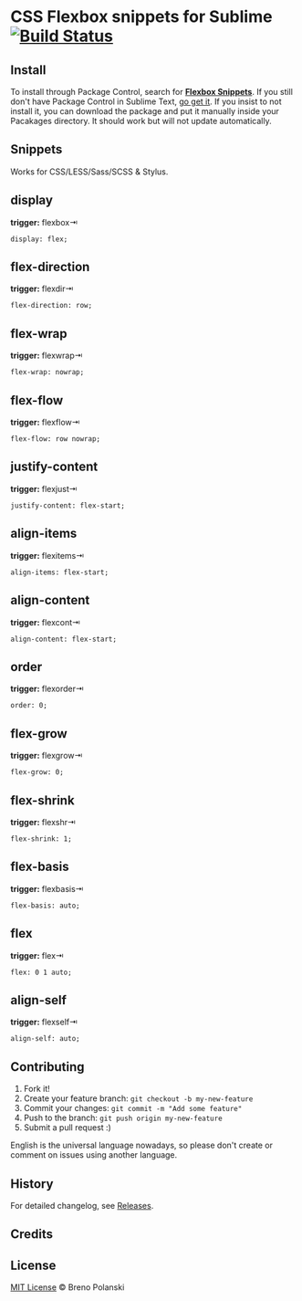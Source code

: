 # CSS Flexbox snippets for Sublime [![Build Status](https://travis-ci.org/brenopolanski/css-flexbox-sublime-snippets.svg?branch=master)](https://travis-ci.org/brenopolanski/css-flexbox-sublime-snippets)

## Install

To install through Package Control, search for [**Flexbox Snippets**](https://sublime.wbond.net/packages/Flexbox%20Snippets). If you still don't have Package Control in Sublime Text, [go get it](http://wbond.net/sublime_packages/package_control/installation). If you insist to not install it, you can download the package and put it manually inside your Pacakages directory. It should work but will not update automatically.

## Snippets

Works for CSS/LESS/Sass/SCSS & Stylus.

## display

**trigger:** flexbox⇥

```
display: flex;
```

## flex-direction

**trigger:** flexdir⇥

```
flex-direction: row;
```

## flex-wrap

**trigger:** flexwrap⇥

```
flex-wrap: nowrap;
```

## flex-flow

**trigger:** flexflow⇥

```
flex-flow: row nowrap;
```

## justify-content

**trigger:** flexjust⇥

```
justify-content: flex-start;
```

## align-items

**trigger:** flexitems⇥

```
align-items: flex-start;
```

## align-content

**trigger:** flexcont⇥

```
align-content: flex-start;
```

## order

**trigger:** flexorder⇥

```
order: 0;
```

## flex-grow

**trigger:** flexgrow⇥

```
flex-grow: 0;
```

## flex-shrink

**trigger:** flexshr⇥

```
flex-shrink: 1;
```

## flex-basis

**trigger:** flexbasis⇥

```
flex-basis: auto;
```

## flex

**trigger:** flex⇥

```
flex: 0 1 auto;
```

## align-self

**trigger:** flexself⇥

```
align-self: auto;
```

## Contributing

1. Fork it!
2. Create your feature branch: `git checkout -b my-new-feature`
3. Commit your changes: `git commit -m "Add some feature"`
4. Push to the branch: `git push origin my-new-feature`
5. Submit a pull request  :)

English is the universal language nowadays, so please don't create or comment on issues using another language.

## History

For detailed changelog, see [Releases](https://github.com/brenopolanski/css-flexbox-sublime-snippets/releases).

## Credits

## License

[MIT License](http://brenopolanski.mit-license.org/) © Breno Polanski
